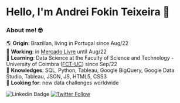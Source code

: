 # Hello, I'm Andrei Fokin Teixeira 👋

### About me! 🤓

🌎 **Origin**: Brazilian, living in Portugal since Aug/22<br />
💼 **Working**: in [Mercado Livre](https://github.com/mercadolibre) until Aug/22<br />
🧩 **Learning**: Data Science at the Faculty of Science and Technology - University of Coimbra ([FCT-UC](https://github.com/topics/fctuc)) since Sep/22<br />
🧠 **Knowledges**: SQL, Python, Tableau, Google BigQuery, Google Data Studio, Tableau, JSON, JS, HTML5, CSS3<br />
🔎 **Looking for**: new data challenges worldwide<br />

![Linkedin Badge](https://img.shields.io/badge/-Andrei_Fokin_Teixeira-blue?style=flat-square&logo=Linkedin&logoColor=white&link=https://www.linkedin.com/in/andrei-fokin-teixeira-9a0360a1/)
[![Twitter Follow](https://img.shields.io/twitter/follow/seunome?style=social)](https://twitter.com/AFTDEI)
